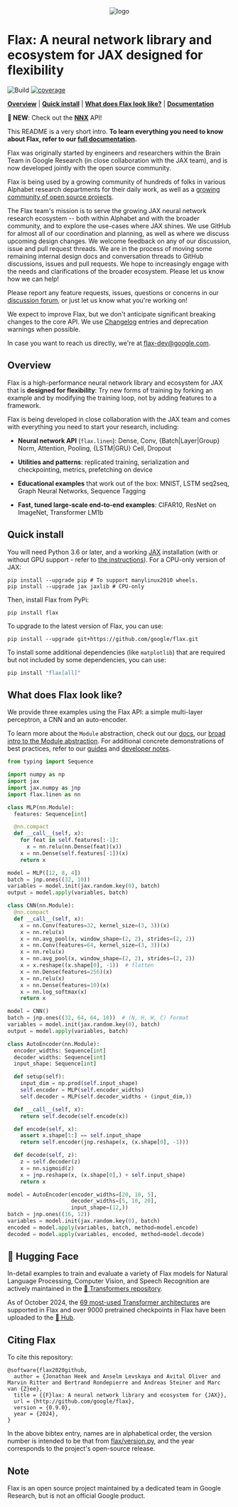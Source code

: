 <div align="center">
<img src="https://raw.githubusercontent.com/google/flax/main/images/flax_logo_250px.png" alt="logo"></img>
</div>

# Flax: A neural network library and ecosystem for JAX designed for flexibility

![Build](https://github.com/google/flax/workflows/Build/badge.svg?branch=main) [![coverage](https://badgen.net/codecov/c/gh/google/flax)](https://codecov.io/gh/google/flax)


[**Overview**](#overview)
| [**Quick install**](#quick-install)
| [**What does Flax look like?**](#what-does-flax-look-like)
| [**Documentation**](https://flax.readthedocs.io/)

**📣 NEW**: Check out the [**NNX**](https://flax.readthedocs.io/en/latest/nnx/index.html) API!

This README is a very short intro. **To learn everything you need to know about Flax, refer to our [full documentation](https://flax.readthedocs.io/).**

Flax was originally started by engineers and researchers within the Brain Team in Google Research (in close collaboration with the JAX team), and is now developed jointly with the open source community.

Flax is being used by a growing
community of hundreds of folks in various Alphabet research departments
for their daily work, as well as a [growing community
of open source
projects](https://github.com/google/flax/network/dependents?dependent_type=REPOSITORY).

The Flax team's mission is to serve the growing JAX neural network
research ecosystem -- both within Alphabet and with the broader community,
and to explore the use-cases where JAX shines. We use GitHub for almost
all of our coordination and planning, as well as where we discuss
upcoming design changes. We welcome feedback on any of our discussion,
issue and pull request threads. We are in the process of moving some
remaining internal design docs and conversation threads to GitHub
discussions, issues and pull requests. We hope to increasingly engage
with the needs and clarifications of the broader ecosystem. Please let
us know how we can help!

Please report any feature requests,
issues, questions or concerns in our [discussion
forum](https://github.com/google/flax/discussions), or just let us
know what you're working on!

We expect to improve Flax, but we don't anticipate significant
breaking changes to the core API. We use [Changelog](https://github.com/google/flax/tree/main/CHANGELOG.md)
entries and deprecation warnings when possible.

In case you want to reach us directly, we're at flax-dev@google.com.

## Overview

Flax is a high-performance neural network library and ecosystem for
JAX that is **designed for flexibility**:
Try new forms of training by forking an example and by modifying the training
loop, not by adding features to a framework.

Flax is being developed in close collaboration with the JAX team and
comes with everything you need to start your research, including:

* **Neural network API** (`flax.linen`): Dense, Conv, {Batch|Layer|Group} Norm, Attention, Pooling, {LSTM|GRU} Cell, Dropout

* **Utilities and patterns**: replicated training, serialization and checkpointing, metrics, prefetching on device

* **Educational examples** that work out of the box: MNIST, LSTM seq2seq, Graph Neural Networks, Sequence Tagging

* **Fast, tuned large-scale end-to-end examples**: CIFAR10, ResNet on ImageNet, Transformer LM1b

## Quick install

You will need Python 3.6 or later, and a working [JAX](https://github.com/google/jax/blob/main/README.md)
installation (with or without GPU support - refer to [the instructions](https://github.com/google/jax/blob/main/README.md)).
For a CPU-only version of JAX:

```
pip install --upgrade pip # To support manylinux2010 wheels.
pip install --upgrade jax jaxlib # CPU-only
```

Then, install Flax from PyPi:

```
pip install flax
```

To upgrade to the latest version of Flax, you can use:

```
pip install --upgrade git+https://github.com/google/flax.git
```
To install some additional dependencies (like `matplotlib`) that are required but not included
by some dependencies, you can use:

```bash
pip install "flax[all]"
```

## What does Flax look like?

We provide three examples using the Flax API: a simple multi-layer perceptron, a CNN and an auto-encoder.

To learn more about the `Module` abstraction, check out our [docs](https://flax.readthedocs.io/), our [broad intro to the Module abstraction](https://github.com/google/flax/blob/main/docs/linen_intro.ipynb). For additional concrete demonstrations of best practices, refer to our
[guides](https://flax.readthedocs.io/en/latest/guides/index.html) and
[developer notes](https://flax.readthedocs.io/en/latest/developer_notes/index.html).

```py
from typing import Sequence

import numpy as np
import jax
import jax.numpy as jnp
import flax.linen as nn

class MLP(nn.Module):
  features: Sequence[int]

  @nn.compact
  def __call__(self, x):
    for feat in self.features[:-1]:
      x = nn.relu(nn.Dense(feat)(x))
    x = nn.Dense(self.features[-1])(x)
    return x

model = MLP([12, 8, 4])
batch = jnp.ones((32, 10))
variables = model.init(jax.random.key(0), batch)
output = model.apply(variables, batch)
```

```py
class CNN(nn.Module):
  @nn.compact
  def __call__(self, x):
    x = nn.Conv(features=32, kernel_size=(3, 3))(x)
    x = nn.relu(x)
    x = nn.avg_pool(x, window_shape=(2, 2), strides=(2, 2))
    x = nn.Conv(features=64, kernel_size=(3, 3))(x)
    x = nn.relu(x)
    x = nn.avg_pool(x, window_shape=(2, 2), strides=(2, 2))
    x = x.reshape((x.shape[0], -1))  # flatten
    x = nn.Dense(features=256)(x)
    x = nn.relu(x)
    x = nn.Dense(features=10)(x)
    x = nn.log_softmax(x)
    return x

model = CNN()
batch = jnp.ones((32, 64, 64, 10))  # (N, H, W, C) format
variables = model.init(jax.random.key(0), batch)
output = model.apply(variables, batch)
```

```py
class AutoEncoder(nn.Module):
  encoder_widths: Sequence[int]
  decoder_widths: Sequence[int]
  input_shape: Sequence[int]

  def setup(self):
    input_dim = np.prod(self.input_shape)
    self.encoder = MLP(self.encoder_widths)
    self.decoder = MLP(self.decoder_widths + (input_dim,))

  def __call__(self, x):
    return self.decode(self.encode(x))

  def encode(self, x):
    assert x.shape[1:] == self.input_shape
    return self.encoder(jnp.reshape(x, (x.shape[0], -1)))

  def decode(self, z):
    z = self.decoder(z)
    x = nn.sigmoid(z)
    x = jnp.reshape(x, (x.shape[0],) + self.input_shape)
    return x

model = AutoEncoder(encoder_widths=[20, 10, 5],
                    decoder_widths=[5, 10, 20],
                    input_shape=(12,))
batch = jnp.ones((16, 12))
variables = model.init(jax.random.key(0), batch)
encoded = model.apply(variables, batch, method=model.encode)
decoded = model.apply(variables, encoded, method=model.decode)
```

## 🤗 Hugging Face

In-detail examples to train and evaluate a variety of Flax models for
Natural Language Processing, Computer Vision, and Speech Recognition are
actively maintained in the [🤗 Transformers repository](https://github.com/huggingface/transformers/tree/main/examples/flax).

As of October 2024, the [69 most-used Transformer architectures](https://huggingface.co/transformers/#supported-frameworks) are supported in Flax
and over 9000 pretrained checkpoints in Flax have been uploaded to the [🤗 Hub](https://huggingface.co/models?library=jax&sort=downloads).

## Citing Flax

To cite this repository:

```
@software{flax2020github,
  author = {Jonathan Heek and Anselm Levskaya and Avital Oliver and Marvin Ritter and Bertrand Rondepierre and Andreas Steiner and Marc van {Z}ee},
  title = {{F}lax: A neural network library and ecosystem for {JAX}},
  url = {http://github.com/google/flax},
  version = {0.9.0},
  year = {2024},
}
```

In the above bibtex entry, names are in alphabetical order, the version number
is intended to be that from [flax/version.py](https://github.com/google/flax/blob/main/flax/version.py), and the year corresponds to the project's open-source release.

## Note

Flax is an open source project maintained by a dedicated team in Google Research, but is not an official Google product.
